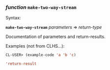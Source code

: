 ### <em>function</em> <strong>`make-two-way-stream`</strong>

Syntax:

<strong>`make-two-way-stream`</strong> <em>parameters</em> => <em>return-type</em>

Documentation of parameters and return-results.

Examples (not from CLHS...):

```lisp
CL-USER> (example-code 'a 'b 'c)

'return-result
```
